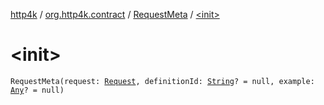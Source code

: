 [http4k](../../index.md) / [org.http4k.contract](../index.md) / [RequestMeta](index.md) / [&lt;init&gt;](./-init-.md)

# &lt;init&gt;

`RequestMeta(request: `[`Request`](../../org.http4k.core/-request/index.md)`, definitionId: `[`String`](https://kotlinlang.org/api/latest/jvm/stdlib/kotlin/-string/index.html)`? = null, example: `[`Any`](https://kotlinlang.org/api/latest/jvm/stdlib/kotlin/-any/index.html)`? = null)`